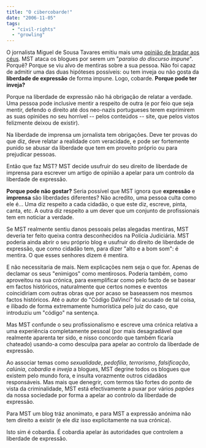 ```yaml
---
title: "O cibercobarde!"
date: "2006-11-05"
tags: 
  - "civil-rights"
  - "growling"
---
```


O jornalista Miguel de Sousa Tavares emitiu mais uma [opinião de bradar aos céus](http://semanal.expresso.clix.pt/1caderno/opiniao.asp?edition=1774&articleid=ES236272). MST ataca os blogues por serem um "_paraíso do discurso impune_". Porquê? Porque se viu alvo de mentiras sobre a sua pessoa. Não foi capaz de admitir uma das duas hipóteses possíveis: ou tem inveja ou não gosta da **liberdade de expressão** de forma impune. Logo, cobarde. **Porque pode ter inveja?**

Porque na liberdade de expressão não há obrigação de relatar a verdade. Uma pessoa pode inclusive mentir a respeito de outra (e por feio que seja mentir, defendo o direito até dos neo-nazis portugueses terem exprimirem as suas opiniões no seu horrível -- pelos conteúdos -- site, que pelos vistos felizmente deixou de existir).

Na liberdade de imprensa um jornalista tem obrigações. Deve ter provas do que diz, deve relatar a realidade com veracidade, e pode ser fortemente punido se abusar da liberdade que tem em proveito próprio ou para prejudicar pessoas.

Então que faz MST? MST decide usufruir do seu direito de liberdade de imprensa para escrever um artigo de opinião a apelar para um controlo da liberdade de expressão.

**Porque pode não gostar?** Seria possível que MST ignora que **expressão** e **imprensa** são liberdades diferentes? Não acredito, uma pessoa culta como ele é... Uma diz respeito a cada cidadão, o que este diz, escreve, pinta, canta, etc. A outra diz respeito a um dever que um conjunto de profissionais tem em noticiar a verdade.

Se MST realmente sentiu danos pessoais pelas alegadas mentiras, MST deveria ter feito queixa contra desconhecidos na Polícia Judiciária. MST poderia ainda abrir o seu próprio blog e usufruir do direito de liberdade de expressão, que como cidadão tem, para dizer "alto e a bom som": é mentira. O que esses senhores dizem é mentira.

E não necessitaria de mais. Nem explicações nem seja o que for. Apenas de declamar os seus "enimigos" como mentirosos. Poderia também, como aproveitou na sua crónica, para exemplificar como pelo facto de se basear em factos históricos, naturalmente que certos nomes e eventos coincidiriam com outras obras que por acaso se baseassem nos mesmos factos históricos. Até o autor do "Código DaVinci" foi acusado de tal coisa, e ilibado de forma extremamente humorística pelo juíz do caso, que introduziu um "código" na sentença.

Mas MST confunde o seu profissionalismo e escreve uma crónica relativa a uma experiência completamente pessoal (por mais desagradável que realmente aparenta ter sido, e nisso concordo que também ficaria chateado) usando-a como desculpa para apelar ao controlo da liberdade de expressão.

Ao associar temas como _sexualidade_, _pedofilia_, _terrorismo_, _falsificação_, _calúnia_, _cobardia_ e _inveja_ a blogues, MST degrine todos os blogues que existem pelo mundo fora, e insulta vorazmente outros cidadãos responsáveis. Mas mais que denegrir, com termos tão fortes do ponto de vista da criminalidade, MST está efectivamente a puxar por vários _papões_ da nossa sociedade por forma a apelar ao controlo da liberdade de expressão.

Para MST um blog tráz anonimato, e para MST a expressão anónima não tem direito a existir (e ele diz isso explicitamente na sua crónica).

Isto sim é cobardia. É cobardia apelar às autoridades que controlem a liberdade de expressão.
